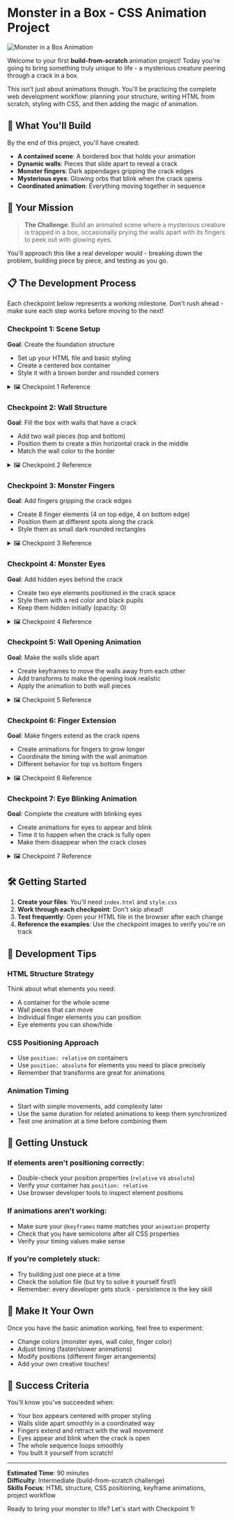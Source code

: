 # Monster in a Box - CSS Animation Project

![Monster in a Box Animation](assets/header-monster-box.gif)

Welcome to your first **build-from-scratch** animation project! Today you're going to bring something truly unique to life - a mysterious creature peering through a crack in a box. 

This isn't just about animations though. You'll be practicing the complete web development workflow: planning your structure, writing HTML from scratch, styling with CSS, and then adding the magic of animation.

## 🎯 What You'll Build

By the end of this project, you'll have created:

- **A contained scene**: A bordered box that holds your animation
- **Dynamic walls**: Pieces that slide apart to reveal a crack  
- **Monster fingers**: Dark appendages gripping the crack edges
- **Mysterious eyes**: Glowing orbs that blink when the crack opens
- **Coordinated animation**: Everything moving together in sequence

## 🚀 Your Mission

> **The Challenge**: Build an animated scene where a mysterious creature is trapped in a box, occasionally prying the walls apart with its fingers to peek out with glowing eyes.

You'll approach this like a real developer would - breaking down the problem, building piece by piece, and testing as you go.

## 📋 The Development Process

Each checkpoint below represents a working milestone. Don't rush ahead - make sure each step works before moving to the next!

### Checkpoint 1: Scene Setup
**Goal**: Create the foundation structure

- Set up your HTML file and basic styling
- Create a centered box container
- Style it with a brown border and rounded corners

<details>
<summary>🖼️ Checkpoint 1 Reference</summary>

![Checkpoint 1](assets/checkpoint-1-scene-setup.png)

Your page should show a simple bordered box centered on a dark background.

</details>

### Checkpoint 2: Wall Structure  
**Goal**: Fill the box with walls that have a crack

- Add two wall pieces (top and bottom)
- Position them to create a thin horizontal crack in the middle
- Match the wall color to the border

<details>
<summary>🖼️ Checkpoint 2 Reference</summary>

![Checkpoint 2](assets/checkpoint-2-wall-structure.png)

Your box should now be filled with brown walls, with a thin dark crack visible across the middle.

</details>

### Checkpoint 3: Monster Fingers
**Goal**: Add fingers gripping the crack edges

- Create 8 finger elements (4 on top edge, 4 on bottom edge)
- Position them at different spots along the crack
- Style them as small dark rounded rectangles

<details>
<summary>🖼️ Checkpoint 3 Reference</summary>

![Checkpoint 3](assets/checkpoint-3-monster-fingers.png)

Dark finger-like shapes should now be visible gripping both edges of the crack.

</details>

### Checkpoint 4: Monster Eyes
**Goal**: Add hidden eyes behind the crack

- Create two eye elements positioned in the crack space
- Style them with a red color and black pupils
- Keep them hidden initially (opacity: 0)

<details>
<summary>🖼️ Checkpoint 4 Reference</summary>

![Checkpoint 4](assets/checkpoint-4-monster-eyes.png)

The scene should look the same as Checkpoint 3 - the eyes are there but hidden.

</details>

### Checkpoint 5: Wall Opening Animation
**Goal**: Make the walls slide apart

- Create keyframes to move the walls away from each other
- Add transforms to make the opening look realistic
- Apply the animation to both wall pieces

<details>
<summary>🖼️ Checkpoint 5 Reference</summary>

![Checkpoint 5](assets/checkpoint-5-wall-animation.gif)

The walls should now slide apart periodically, revealing a wider crack.

</details>

### Checkpoint 6: Finger Extension
**Goal**: Make fingers extend as the crack opens

- Create animations for fingers to grow longer
- Coordinate the timing with the wall animation
- Different behavior for top vs bottom fingers

<details>
<summary>🖼️ Checkpoint 6 Reference</summary>

![Checkpoint 6](assets/checkpoint-6-finger-extension.gif)

As the crack opens, the fingers should stretch to reach further into the gap.

</details>

### Checkpoint 7: Eye Blinking Animation
**Goal**: Complete the creature with blinking eyes

- Create animations for eyes to appear and blink
- Time it to happen when the crack is fully open
- Make them disappear when the crack closes

<details>
<summary>🖼️ Checkpoint 7 Reference</summary>

![Checkpoint 7](assets/checkpoint-7-complete-animation.gif)

Your complete monster should now peek through the crack with animated blinking eyes!

</details>

## 🛠️ Getting Started

1. **Create your files**: You'll need `index.html` and `style.css`
2. **Work through each checkpoint**: Don't skip ahead!
3. **Test frequently**: Open your HTML file in the browser after each change
4. **Reference the examples**: Use the checkpoint images to verify you're on track

## 📝 Development Tips

### HTML Structure Strategy
Think about what elements you need:
- A container for the whole scene
- Wall pieces that can move
- Individual finger elements you can position
- Eye elements you can show/hide

### CSS Positioning Approach
- Use `position: relative` on containers
- Use `position: absolute` for elements you need to place precisely
- Remember that transforms are great for animations

### Animation Timing
- Start with simple movements, add complexity later
- Use the same duration for related animations to keep them synchronized
- Test one animation at a time before combining them

## 🔧 Getting Unstuck

### If elements aren't positioning correctly:
- Double-check your position properties (`relative` vs `absolute`)
- Verify your container has `position: relative`
- Use browser developer tools to inspect element positions

### If animations aren't working:
- Make sure your `@keyframes` name matches your `animation` property
- Check that you have semicolons after all CSS properties
- Verify your timing values make sense

### If you're completely stuck:
- Try building just one piece at a time
- Check the solution file (but try to solve it yourself first!)
- Remember: every developer gets stuck - persistence is the key skill

## 🎨 Make It Your Own

Once you have the basic animation working, feel free to experiment:
- Change colors (monster eyes, wall color, finger color)
- Adjust timing (faster/slower animations)
- Modify positions (different finger arrangements)
- Add your own creative touches!

## 🎉 Success Criteria

You'll know you've succeeded when:
- Your box appears centered with proper styling
- Walls slide apart smoothly in a coordinated way
- Fingers extend and retract with the wall movement
- Eyes appear and blink when the crack is open
- The whole sequence loops smoothly
- You built it yourself from scratch!

---

**Estimated Time**: 90 minutes  
**Difficulty**: Intermediate (build-from-scratch challenge)  
**Skills Focus**: HTML structure, CSS positioning, keyframe animations, project workflow

Ready to bring your monster to life? Let's start with Checkpoint 1!